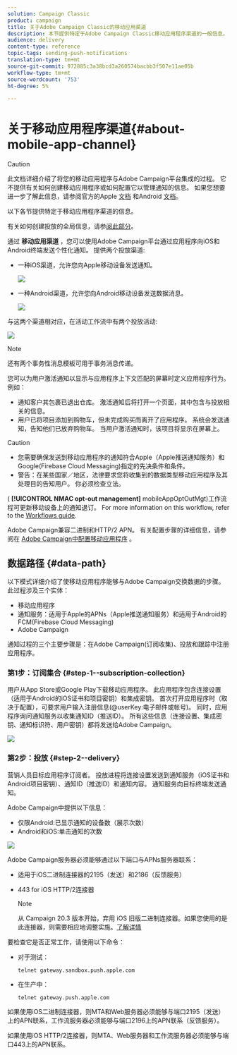 ```yaml
---
solution: Campaign Classic
product: campaign
title: 关于Adobe Campaign Classic的移动应用渠道
description: 本节提供特定于Adobe Campaign Classic移动应用程序渠道的一般信息。
audience: delivery
content-type: reference
topic-tags: sending-push-notifications
translation-type: tm+mt
source-git-commit: 972885c3a38bcd3a260574bacbb3f507e11ae05b
workflow-type: tm+mt
source-wordcount: '753'
ht-degree: 5%

---
```



# 关于移动应用程序渠道{#about-mobile-app-channel}

>[!CAUTION]
>
>此文档详细介绍了将您的移动应用程序与Adobe Campaign平台集成的过程。 它不提供有关如何创建移动应用程序或如何配置它以管理通知的信息。 如果您想要进一步了解此信息，请参阅官方的Apple [文档](https://developer.apple.com/) 和Android [文档](https://developer.android.com/index.html)。

以下各节提供特定于移动应用程序渠道的信息。

有关如何创建投放的全局信息，请参[阅此部分](../../delivery/using/steps-about-delivery-creation-steps.md)。

通过 **移动应用渠道** ，您可以使用Adobe Campaign平台通过应用程序向iOS和Android终端发送个性化通知。 提供两个投放渠道:

* 一种iOS渠道，允许您向Apple移动设备发送通知。

   ![](assets/nmac_intro_2.png)

* 一种Android渠道，允许您向Android移动设备发送数据消息。

   ![](assets/nmac_intro_1.png)

与这两个渠道相对应，在活动工作流中有两个投放活动:

![](assets/nmac_intro_3.png)

>[!NOTE]
>
>还有两个事务性消息模板可用于事务消息传递。

您可以为用户激活通知以显示与应用程序上下文匹配的屏幕时定义应用程序行为。 例如：

* 通知客户其包裹已退出仓库。 激活通知后将打开一个页面，其中包含与投放相关的信息。
* 用户已将项目添加到购物车，但未完成购买而离开了应用程序。 系统会发送通知，告知他们已放弃购物车。 当用户激活通知时，该项目将显示在屏幕上。

>[!CAUTION]
>
>* 您需要确保发送到移动应用程序的通知符合Apple（Apple推送通知服务）和Google(Firebase Cloud Messaging)指定的先决条件和条件。
>* 警告：在某些国家／地区，法律要求您将收集到的数据类型移动应用程序及其处理目的告知用户。 你必须检查立法。


( **[!UICONTROL NMAC opt-out management]** mobileAppOptOutMgt)工作流程可更新移动设备上的通知退订。 For more information on this workflow, refer to the [Workflows guide](../../workflow/using/mobile-app-channel.md).

Adobe Campaign兼容二进制和HTTP/2 APN。 有关配置步骤的详细信息，请参阅在 [Adobe Campaign中配置移动应用程序](../../delivery/using/configuring-the-mobile-application.md) 。

## 数据路径 {#data-path}

以下模式详细介绍了使移动应用程序能够与Adobe Campaign交换数据的步骤。 此过程涉及三个实体：

* 移动应用程序
* 通知服务：适用于Apple的APNs（Apple推送通知服务）和适用于Android的FCM(Firebase Cloud Messaging)
* Adobe Campaign

通知过程的三个主要步骤是：在Adobe Campaign(订阅收集)、投放和跟踪中注册应用程序。

### 第1步：订阅集合 {#step-1--subscription-collection}

用户从App Store或Google Play下载移动应用程序。 此应用程序包含连接设置（适用于Android的iOS证书和项目密钥）和集成密钥。 首次打开应用程序时（取决于配置），可要求用户输入注册信息(@userKey:电子邮件或帐号)。 同时，应用程序询问通知服务以收集通知ID（推送ID）。 所有这些信息（连接设置、集成密钥、通知标识符、用户密钥）都将发送给Adobe Campaign。

![](assets/nmac_register_view.png)

### 第2步：投放 {#step-2--delivery}

营销人员目标应用程序订阅者。 投放进程将连接设置发送到通知服务（iOS证书和Android项目密钥）、通知ID（推送ID）和通知内容。 通知服务向目标终端发送通知。

Adobe Campaign中提供以下信息：

* 仅限Android:已显示通知的设备数（展示次数）
* Android和iOS:单击通知的次数

![](assets/nmac_delivery_view.png)

Adobe Campaign服务器必须能够通过以下端口与APNs服务器联系：

* 适用于iOS二进制连接器的2195（发送）和2186（反馈服务）
* 443 for iOS HTTP/2连接器

   >[!NOTE]
   >
   > 从 Campaign 20.3 版本开始，弃用 iOS 旧版二进制连接器。如果您使用的是此连接器，则需要相应地调整实施。[了解详情](https://helpx.adobe.com/cn/campaign/kb/migrate-to-apns-http2.html)

要检查它是否正常工作，请使用以下命令：

* 对于测试：

   ```
   telnet gateway.sandbox.push.apple.com
   ```

* 在生产中：

   ```
   telnet gateway.push.apple.com
   ```

如果使用iOS二进制连接器，则MTA和Web服务器必须能够与端口2195（发送）上的APN联系，工作流服务器必须能够与端口2196上的APN联系（反馈服务）。

如果使用iOS HTTP/2连接器，则MTA、Web服务器和工作流服务器必须能够与端口443上的APN联系。

